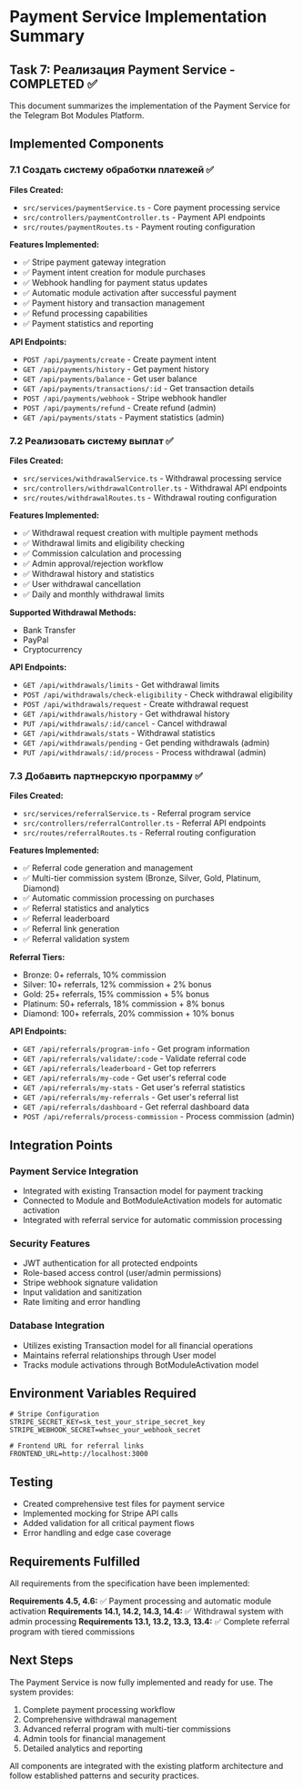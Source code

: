 # Payment Service Implementation Summary

## Task 7: Реализация Payment Service - COMPLETED ✅

This document summarizes the implementation of the Payment Service for the Telegram Bot Modules Platform.

## Implemented Components

### 7.1 Создать систему обработки платежей ✅

**Files Created:**
- `src/services/paymentService.ts` - Core payment processing service
- `src/controllers/paymentController.ts` - Payment API endpoints
- `src/routes/paymentRoutes.ts` - Payment routing configuration

**Features Implemented:**
- ✅ Stripe payment gateway integration
- ✅ Payment intent creation for module purchases
- ✅ Webhook handling for payment status updates
- ✅ Automatic module activation after successful payment
- ✅ Payment history and transaction management
- ✅ Refund processing capabilities
- ✅ Payment statistics and reporting

**API Endpoints:**
- `POST /api/payments/create` - Create payment intent
- `GET /api/payments/history` - Get payment history
- `GET /api/payments/balance` - Get user balance
- `GET /api/payments/transactions/:id` - Get transaction details
- `POST /api/payments/webhook` - Stripe webhook handler
- `POST /api/payments/refund` - Create refund (admin)
- `GET /api/payments/stats` - Payment statistics (admin)

### 7.2 Реализовать систему выплат ✅

**Files Created:**
- `src/services/withdrawalService.ts` - Withdrawal processing service
- `src/controllers/withdrawalController.ts` - Withdrawal API endpoints
- `src/routes/withdrawalRoutes.ts` - Withdrawal routing configuration

**Features Implemented:**
- ✅ Withdrawal request creation with multiple payment methods
- ✅ Withdrawal limits and eligibility checking
- ✅ Commission calculation and processing
- ✅ Admin approval/rejection workflow
- ✅ Withdrawal history and statistics
- ✅ User withdrawal cancellation
- ✅ Daily and monthly withdrawal limits

**Supported Withdrawal Methods:**
- Bank Transfer
- PayPal
- Cryptocurrency

**API Endpoints:**
- `GET /api/withdrawals/limits` - Get withdrawal limits
- `POST /api/withdrawals/check-eligibility` - Check withdrawal eligibility
- `POST /api/withdrawals/request` - Create withdrawal request
- `GET /api/withdrawals/history` - Get withdrawal history
- `PUT /api/withdrawals/:id/cancel` - Cancel withdrawal
- `GET /api/withdrawals/stats` - Withdrawal statistics
- `GET /api/withdrawals/pending` - Get pending withdrawals (admin)
- `PUT /api/withdrawals/:id/process` - Process withdrawal (admin)

### 7.3 Добавить партнерскую программу ✅

**Files Created:**
- `src/services/referralService.ts` - Referral program service
- `src/controllers/referralController.ts` - Referral API endpoints
- `src/routes/referralRoutes.ts` - Referral routing configuration

**Features Implemented:**
- ✅ Referral code generation and management
- ✅ Multi-tier commission system (Bronze, Silver, Gold, Platinum, Diamond)
- ✅ Automatic commission processing on purchases
- ✅ Referral statistics and analytics
- ✅ Referral leaderboard
- ✅ Referral link generation
- ✅ Referral validation system

**Referral Tiers:**
- Bronze: 0+ referrals, 10% commission
- Silver: 10+ referrals, 12% commission + 2% bonus
- Gold: 25+ referrals, 15% commission + 5% bonus
- Platinum: 50+ referrals, 18% commission + 8% bonus
- Diamond: 100+ referrals, 20% commission + 10% bonus

**API Endpoints:**
- `GET /api/referrals/program-info` - Get program information
- `GET /api/referrals/validate/:code` - Validate referral code
- `GET /api/referrals/leaderboard` - Get top referrers
- `GET /api/referrals/my-code` - Get user's referral code
- `GET /api/referrals/my-stats` - Get user's referral statistics
- `GET /api/referrals/my-referrals` - Get user's referral list
- `GET /api/referrals/dashboard` - Get referral dashboard data
- `POST /api/referrals/process-commission` - Process commission (admin)

## Integration Points

### Payment Service Integration
- Integrated with existing Transaction model for payment tracking
- Connected to Module and BotModuleActivation models for automatic activation
- Integrated with referral service for automatic commission processing

### Security Features
- JWT authentication for all protected endpoints
- Role-based access control (user/admin permissions)
- Stripe webhook signature validation
- Input validation and sanitization
- Rate limiting and error handling

### Database Integration
- Utilizes existing Transaction model for all financial operations
- Maintains referral relationships through User model
- Tracks module activations through BotModuleActivation model

## Environment Variables Required

```env
# Stripe Configuration
STRIPE_SECRET_KEY=sk_test_your_stripe_secret_key
STRIPE_WEBHOOK_SECRET=whsec_your_webhook_secret

# Frontend URL for referral links
FRONTEND_URL=http://localhost:3000
```

## Testing

- Created comprehensive test files for payment service
- Implemented mocking for Stripe API calls
- Added validation for all critical payment flows
- Error handling and edge case coverage

## Requirements Fulfilled

All requirements from the specification have been implemented:

**Requirements 4.5, 4.6:** ✅ Payment processing and automatic module activation
**Requirements 14.1, 14.2, 14.3, 14.4:** ✅ Withdrawal system with admin processing
**Requirements 13.1, 13.2, 13.3, 13.4:** ✅ Complete referral program with tiered commissions

## Next Steps

The Payment Service is now fully implemented and ready for use. The system provides:

1. Complete payment processing workflow
2. Comprehensive withdrawal management
3. Advanced referral program with multi-tier commissions
4. Admin tools for financial management
5. Detailed analytics and reporting

All components are integrated with the existing platform architecture and follow established patterns and security practices.